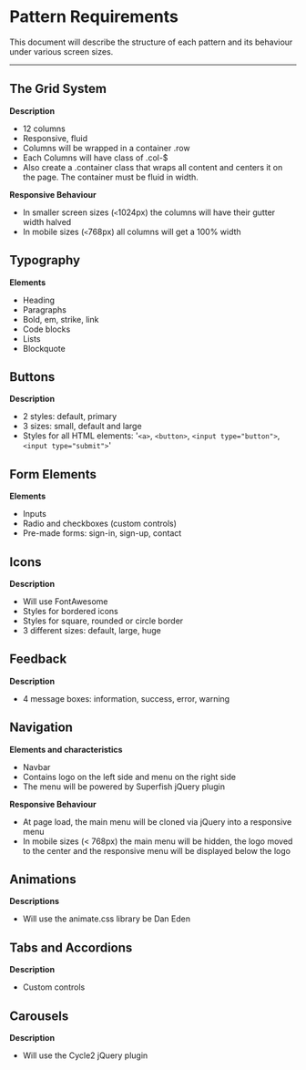 # Pattern Requirements

This document will describe the structure of each pattern and its behaviour under various screen sizes.

---

## The Grid System

**Description**

- 12 columns
- Responsive, fluid
- Columns will be wrapped in a container .row
- Each Columns will have class of .col-$
- Also create a .container class that wraps all content and centers it on the page. The container must be fluid in width.

**Responsive Behaviour**

- In smaller screen sizes (``<``1024px) the columns will have their gutter width halved
- In mobile sizes (``<``768px) all columns will get a 100% width

## Typography

**Elements**

- Heading
- Paragraphs
- Bold, em, strike, link
- Code blocks
- Lists
- Blockquote

## Buttons

**Description**

- 2 styles: default, primary
- 3 sizes: small, default and large
- Styles for all HTML elements: '``<a>``, ``<button>``, ``<input type="button">``, ``<input type="submit">``'

## Form Elements

**Elements**

- Inputs
- Radio and checkboxes (custom controls)
- Pre-made forms: sign-in, sign-up, contact

## Icons

**Description**

- Will use FontAwesome
- Styles for bordered icons
- Styles for square, rounded or circle border
- 3 different sizes: default, large, huge

## Feedback

**Description**

- 4 message boxes: information, success, error, warning

## Navigation

**Elements and characteristics**

- Navbar
- Contains logo on the left side and menu on the right side
- The menu will be powered by Superfish jQuery plugin

**Responsive Behaviour**

- At page load, the main menu will be cloned via jQuery into a responsive menu
- In mobile sizes (< 768px) the main menu will be hidden, the logo moved to the center and the responsive menu will be displayed below the logo

## Animations

**Descriptions**

- Will use the animate.css library be Dan Eden

## Tabs and Accordions

**Description**

- Custom controls

## Carousels

**Description**

- Will use the Cycle2 jQuery plugin

